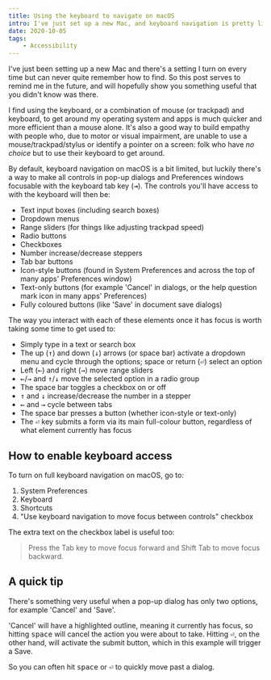```yaml
---
title: Using the keyboard to navigate on macOS
intro: I've just set up a new Mac, and keyboard navigation is pretty limited by default. Here's how to make it much more useful.
date: 2020-10-05
tags:
    - Accessibility
---
```


I've just been setting up a new Mac and there's a setting I turn on every time but can never quite remember how to find. So this post serves to remind me in the future, and will hopefully show you something useful that you didn't know was there.

I find using the keyboard, or a combination of mouse (or trackpad) and keyboard, to get around my operating system and apps is much quicker and more efficient than a mouse alone. It's also a good way to build empathy with people who, due to motor or visual impairment, are unable to use a mouse/trackpad/stylus or identify a pointer on a screen: folk who have *no choice* but to use their keyboard to get around.

By default, keyboard navigation on macOS is a bit limited, but luckily there's a way to make all controls in pop-up dialogs and Preferences windows focusable with the keyboard tab key (<kbd>⇥</kbd>). The controls you'll have access to with the keyboard will then be:

- Text input boxes (including search boxes)
- Dropdown menus
- Range sliders (for things like adjusting trackpad speed)
- Radio buttons
- Checkboxes
- Number increase/decrease steppers
- Tab bar buttons
- Icon-style buttons (found in System Preferences and across the top of many apps' Preferences window)
- Text-only buttons (for example 'Cancel' in dialogs, or the help question mark icon in many apps' Preferences)
- Fully coloured buttons (like 'Save' in document save dialogs)

The way you interact with each of these elements once it has focus is worth taking some time to get used to:

- Simply type in a text or search box
- The up (<kbd>↑</kbd>) and down (<kbd>↓</kbd>) arrows (or space bar) activate a dropdown menu and cycle through the options; space or return (<kbd>⏎</kbd>) select an option
- Left (<kbd>←</kbd>) and right (<kbd>→</kbd>) move range sliders
- <kbd>←</kbd>/<kbd>→</kbd> and <kbd>↑</kbd>/<kbd>↓</kbd> move the selected option in a radio group
- The space bar toggles a checkbox on or off
- <kbd>↑</kbd> and <kbd>↓</kbd> increase/decrease the number in a stepper
- <kbd>←</kbd> and <kbd>→</kbd> cycle between tabs
- The space bar presses a button (whether icon-style or text-only)
- The <kbd>⏎</kbd> key submits a form via its main full-colour button, regardless of what element currently has focus


## How to enable keyboard access

To turn on full keyboard navigation on macOS, go to:

1. System Preferences
2. Keyboard
3. Shortcuts
4. "Use keyboard navigation to move focus between controls" checkbox

The extra text on the checkbox label is useful too:

> Press the Tab key to move focus forward and Shift Tab to move focus backward.


## A quick tip

There's something very useful when a pop-up dialog has only two options, for example 'Cancel' and 'Save'.

'Cancel' will have a highlighted outline, meaning it currently has focus, so hitting <kbd>space</kbd> will cancel the action you were about to take. Hitting <kbd>⏎</kbd>, on the other hand, will activate the submit button, which in this example will trigger a Save.

So you can often hit <kbd>space</kbd> or <kbd>⏎</kbd> to quickly move past a dialog.
